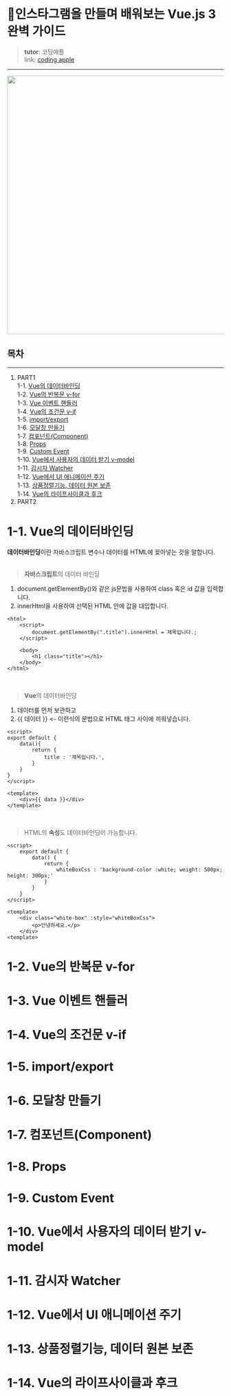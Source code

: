 
# 🍎인스타그램을 만들며 배워보는 Vue.js 3 완벽 가이드
> **tutor**: 코딩애플  
> link: [coding apple](https://codingapple.com/course/vue-js/)
---  
  <p align="center"><img src="https://codingapple.com/wp-content/uploads/2021/05/%EC%83%81%ED%92%88%EC%82%AC%EC%A7%84-44.png" height="600px" width="1000px"></p>
  
## 목차  
---  
1. PART1  
1-1. [Vue의 데이터바인딩](#1-1.-Vue의-데이터바인딩)  
1-2. [Vue의 반복문 v-for](#1-2.-Vue의-반복문-v-for)  
1-3. [Vue 이벤트 핸들러](#1-3.-Vue의-이벤트-핸들러)  
1-4. [Vue의 조건문 v-if](#1-4.-Vue의-조건문-v-if)  
1-5. [import/export](#1-5.-import/export)  
1-6. [모달창 만들기](#1-6.-모달창-만들기)  
1-7. [컴포넌트(Component)](#1-7.-컴포넌트-Component)  
1-8. [Props](#1-8.-Props)  
1-9. [Custom Event](#1-9.-Custom-Event)  
1-10. [Vue에서 사용자의 데이터 받기 v-model](#1-10.-Vue에서-사용자의-데이터-받기-v-model)  
1-11. [감시자 Watcher](#1-11.-감시자-Watcher)  
1-12. [Vue에서 UI 애니메이션 주기](#1-12.-Vue에서-UI-애니메이션-주기)  
1-13. [상품정렬기능, 데이터 원본 보존](#1-13.-상품정렬기능-데이터-원본-보존)  
1-14. [Vue의 라이프사이클과 후크](#1-14.-Vue의-라이프사이클과-후크)  
2. PART2

# 1-1. Vue의 데이터바인딩  
**데이터바인딩**이란 자바스크립트 변수나 데이터를 HTML에 꽂아넣는 것을 말합니다.  
<br/>
> **자바스크립트**의 데이터 바인딩  
1. document.getElementBy()와 같은 js문법을 사용하여 class 혹은 id 값을 입력합니다.
2. innerHtml을 사용하여 선택된 HTML 안에 값을 대입합니다.
```
<html>
    <script>
        document.getElementBy(".title").innerHtml = 제목입니다.;
    </script>
    
    <body>
        <h1 class="title"></h1>
    </body>
</html>
```
<br/>  

> **Vue**의 데이터바인딩 
1. 데이터를 먼저 보관하고  
2. {{ 데이터 }} <- 이런식의 문법으로 HTML 태그 사이에 끼워넣습니다.
```
<script>
export default {
    data(){
        return {
            title : '제목입니다.',
        }
    }
}
</script>

<template>
    <div>{{ data }}</div>
</template>
```  
<br/>  

> HTML의 **속성**도 데이터바인딩이 가능합니다.  
```
<script>
    export default {
        data() {
            return {
                whiteBoxCss : 'background-color :white; weight: 500px; height: 300px;'
            }
        }
    }
</script>

<template>
    <div class="white-box" :style="whiteBoxCss">
        <p>안녕하세요.</p>
    </div>
<template>
```
# 1-2. Vue의 반복문 v-for  

# 1-3. Vue 이벤트 핸들러  

# 1-4. Vue의 조건문 v-if  

# 1-5. import/export  

# 1-6. 모달창 만들기  

# 1-7. 컴포넌트(Component)  

# 1-8. Props  

# 1-9. Custom Event  

# 1-10. Vue에서 사용자의 데이터 받기 v-model  

# 1-11. 감시자 Watcher  

# 1-12. Vue에서 UI 애니메이션 주기  

# 1-13. 상품정렬기능, 데이터 원본 보존  

# 1-14. Vue의 라이프사이클과 후크  
